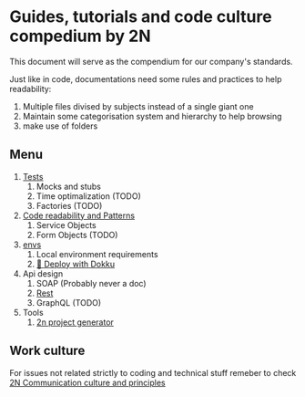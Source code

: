 # Guides, tutorials and code culture compedium by 2N

This document will serve as the compendium for our company's standards.

Just like in code, documentations need some rules and practices to help readability:
1. Multiple files divised by subjects instead of a single giant one
2. Maintain some categorisation system and hierarchy to help browsing
3. make use of folders

## Menu

1. [Tests](./tests.md)
    1. Mocks and stubs
    2. Time optimalization (TODO)
    3. Factories (TODO)
2. [Code readability and Patterns](./code.md)
    1. Service Objects
    2. Form Objects (TODO)
3. [envs](./code_environment.md)
    1. Local environment requirements
	2. [🚢 Deploy with Dokku](./tutorials/dokku_deploy.md)
4. Api design
	1. SOAP (Probably never a doc)
	2. [Rest](./apis/rest.md)
	3. GraphQL (TODO)
5. Tools
    1. [2n project generator](https://github.com/2N-IT/app-template)
	
## Work culture

For issues not related strictly  to coding and technical stuff remeber to check [2N Communication culture and principles](https://github.com/2N-IT/organization-and-culture) 